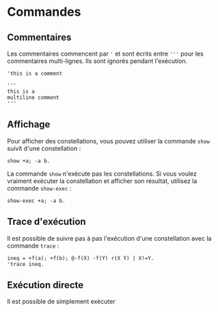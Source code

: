 # Commandes

## Commentaires

Les commentaires commencent par `'` et sont écrits entre `'''` pour
les commentaires multi-lignes. Ils sont ignorés pendant l'exécution.

```
'this is a comment

'''
this is a
multiline comment
'''
```

## Affichage

Pour afficher des constellations, vous pouvez utiliser la commande `show`
suivit d'une constellation :

```
show +a; -a b.
```

La commande `show` n'exécute pas les constellations. Si vous voulez vraiment
exécuter la constellation et afficher son résultat, utilisez la commande
`show-exec` :

```
show-exec +a; -a b.
```

## Trace d'exécution

Il est possible de suivre pas à pas l'exécution d'une constellation avec la
commande `trace` :

```
ineq = +f(a); +f(b); @-f(X) -f(Y) r(X Y) | X!=Y.
'trace ineq.
```

## Exécution directe

Il est possible de simplement exécuter 
